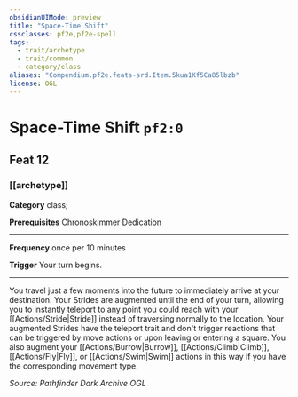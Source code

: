 ```yaml
---
obsidianUIMode: preview
title: "Space-Time Shift"
cssclasses: pf2e,pf2e-spell
tags:
  - trait/archetype
  - trait/common
  - category/class
aliases: "Compendium.pf2e.feats-srd.Item.5kua1Kf5Ca85lbzb"
license: OGL
---
```

# Space-Time Shift `pf2:0`
## Feat 12
### [[archetype]]

**Category** class; 



**Prerequisites** Chronoskimmer Dedication
* * *
**Frequency** once per 10 minutes

**Trigger** Your turn begins.

* * *

You travel just a few moments into the future to immediately arrive at your destination. Your Strides are augmented until the end of your turn, allowing you to instantly teleport to any point you could reach with your [[Actions/Stride|Stride]] instead of traversing normally to the location. Your augmented Strides have the teleport trait and don't trigger reactions that can be triggered by move actions or upon leaving or entering a square. You also augment your [[Actions/Burrow|Burrow]], [[Actions/Climb|Climb]], [[Actions/Fly|Fly]], or [[Actions/Swim|Swim]] actions in this way if you have the corresponding movement type.

*Source: Pathfinder Dark Archive*
*OGL*
